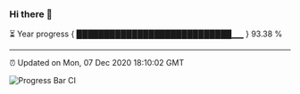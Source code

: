 ### Hi there 👋

⏳ Year progress { ████████████████████████████▁▁ } 93.38 %

---

⏰ Updated on Mon, 07 Dec 2020 18:10:02 GMT

![Progress Bar CI](https://github.com/liununu/liununu/workflows/Progress%20Bar%20CI/badge.svg)
